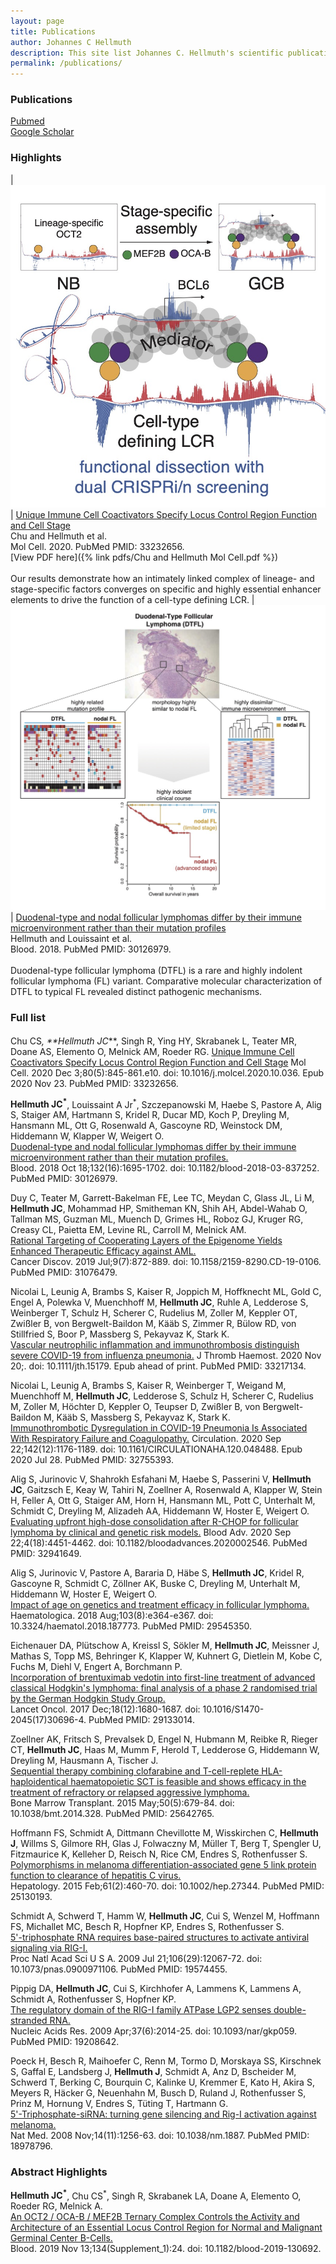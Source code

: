 ```yaml
---
layout: page
title: Publications
author: Johannes C Hellmuth
description: This site list Johannes C. Hellmuth's scientific publications and current preprints.
permalink: /publications/
---
```


### Publications
[Pubmed](https://www.ncbi.nlm.nih.gov/myncbi/1pUmA1takio5y/bibliography/public/)  
[Google Scholar](https://scholar.google.com/citations?hl=de&user=voIBaRUAAAAJ)  

### Highlights

| <img style="width: 600px" src="/images/graphical-abstract-BCL6-LCR.jpeg"> | [Unique Immune Cell Coactivators Specify Locus Control Region Function and Cell Stage](https://www.cell.com/molecular-cell/fulltext/S1097-2765(20)30743-7)<br>Chu and Hellmuth et al.<br>Mol Cell. 2020. PubMed PMID: 33232656.<br>[View PDF here]({% link pdfs/Chu and Hellmuth Mol Cell.pdf %})<br><br>Our results demonstrate how an intimately linked complex of lineage- and stage-specific factors converges on specific and highly essential enhancer elements to drive the function of a cell-type defining LCR.
| <img style="width: 600px" src="/images/graphical-abstract-PIFL.jpeg"> | [Duodenal-type and nodal follicular lymphomas differ by their immune microenvironment rather than their mutation profiles](https://www.ncbi.nlm.nih.gov/pubmed/30126979/)<br>Hellmuth and Louissaint et al.<br>Blood. 2018. PubMed PMID: 30126979.<br><br>Duodenal-type follicular lymphoma (DTFL) is a rare and highly indolent follicular lymphoma (FL) variant. Comparative molecular characterization of DTFL to typical FL revealed distinct pathogenic mechanisms. 

### Full list
Chu CS<sup>*</sup>, **Hellmuth JC<sup>*</sup>**, Singh R, Ying HY, Skrabanek L, Teater MR, Doane AS, Elemento O, Melnick AM, Roeder RG.
[Unique Immune Cell Coactivators Specify Locus Control Region Function and Cell Stage](https://www.cell.com/molecular-cell/fulltext/S1097-2765(20)30743-7)
Mol Cell. 2020 Dec 3;80(5):845-861.e10. doi: 10.1016/j.molcel.2020.10.036. Epub 2020 Nov 23. PubMed PMID: 33232656.

**Hellmuth JC<sup>*</sup>**, Louissaint A Jr<sup>*</sup>, Szczepanowski M, Haebe S, Pastore A, Alig S, Staiger AM, Hartmann S, Kridel R, Ducar MD, Koch P, Dreyling M, Hansmann ML, Ott G, Rosenwald A, Gascoyne RD, Weinstock DM, Hiddemann W, Klapper W, Weigert O.  
[Duodenal-type and nodal follicular lymphomas differ by their immune microenvironment rather than their mutation profiles.](https://www.ncbi.nlm.nih.gov/pubmed/30126979/)  
Blood. 2018 Oct 18;132(16):1695-1702. doi: 10.1182/blood-2018-03-837252. PubMed PMID: 30126979.  

Duy C, Teater M, Garrett-Bakelman FE, Lee TC, Meydan C, Glass JL, Li M, **Hellmuth JC**, Mohammad HP, Smitheman KN, Shih AH, Abdel-Wahab O, Tallman MS, Guzman ML, Muench D, Grimes HL, Roboz GJ, Kruger RG, Creasy CL, Paietta EM, Levine RL, Carroll M, Melnick AM.  
[Rational Targeting of Cooperating Layers of the Epigenome Yields Enhanced Therapeutic Efficacy against AML.](https://www.ncbi.nlm.nih.gov/pubmed/31076479/)  
Cancer Discov. 2019 Jul;9(7):872-889. doi: 10.1158/2159-8290.CD-19-0106. PubMed PMID: 31076479. 

Nicolai L, Leunig A, Brambs S, Kaiser R, Joppich M, Hoffknecht ML, Gold C, Engel A, Polewka V, Muenchhoff M, **Hellmuth JC**, Ruhle A, Ledderose S, Weinberger T, Schulz H, Scherer C, Rudelius M, Zoller M, Keppler OT, Zwißler B, von Bergwelt-Baildon M, Kääb S, Zimmer R, Bülow RD, von Stillfried S, Boor P, Massberg S, Pekayvaz K, Stark K.  
[Vascular neutrophilic inflammation and immunothrombosis distinguish severe COVID-19 from influenza pneumonia.](https://pubmed.ncbi.nlm.nih.gov/33217134/)
J Thromb Haemost. 2020 Nov 20;. doi: 10.1111/jth.15179. Epub ahead of print. PubMed PMID: 33217134.

Nicolai L, Leunig A, Brambs S, Kaiser R, Weinberger T, Weigand M, Muenchhoff M, **Hellmuth JC**, Ledderose S, Schulz H, Scherer C, Rudelius M, Zoller M, Höchter D, Keppler O, Teupser D, Zwißler B, von Bergwelt-Baildon M, Kääb S, Massberg S, Pekayvaz K, Stark K.  
[Immunothrombotic Dysregulation in COVID-19 Pneumonia Is Associated With Respiratory Failure and Coagulopathy.](https://pubmed.ncbi.nlm.nih.gov/32755393/)
Circulation. 2020 Sep 22;142(12):1176-1189. doi: 10.1161/CIRCULATIONAHA.120.048488. Epub 2020 Jul 28. PubMed PMID: 32755393.

Alig S, Jurinovic V, Shahrokh Esfahani M, Haebe S, Passerini V, **Hellmuth JC**, Gaitzsch E, Keay W, Tahiri N, Zoellner A, Rosenwald A, Klapper W, Stein H, Feller A, Ott G, Staiger AM, Horn H, Hansmann ML, Pott C, Unterhalt M, Schmidt C, Dreyling M, Alizadeh AA, Hiddemann W, Hoster E, Weigert O.  
[Evaluating upfront high-dose consolidation after R-CHOP for follicular lymphoma by clinical and genetic risk models.](https://pubmed.ncbi.nlm.nih.gov/32941649/)
Blood Adv. 2020 Sep 22;4(18):4451-4462. doi: 10.1182/bloodadvances.2020002546. PubMed PMID: 32941649.

Alig S, Jurinovic V, Pastore A, Bararia D, Häbe S, **Hellmuth JC**, Kridel R, Gascoyne R, Schmidt C, Zöllner AK, Buske C, Dreyling M, Unterhalt M, Hiddemann W, Hoster E, Weigert O.  
[Impact of age on genetics and treatment efficacy in follicular lymphoma.](https://www.ncbi.nlm.nih.gov/pubmed/29545350/)  
Haematologica. 2018 Aug;103(8):e364-e367. doi: 10.3324/haematol.2018.187773. PubMed PMID: 29545350.

Eichenauer DA, Plütschow A, Kreissl S, Sökler M, **Hellmuth JC**, Meissner J, Mathas S, Topp MS, Behringer K, Klapper W, Kuhnert G, Dietlein M, Kobe C, Fuchs M, Diehl V, Engert A, Borchmann P.  
[Incorporation of brentuximab vedotin into first-line treatment of advanced classical Hodgkin's lymphoma: final analysis of a phase 2 randomised trial by the German Hodgkin Study Group.](https://www.ncbi.nlm.nih.gov/pubmed/29133014/)  
Lancet Oncol. 2017 Dec;18(12):1680-1687. doi: 10.1016/S1470-2045(17)30696-4. PubMed PMID: 29133014.  

Zoellner AK, Fritsch S, Prevalsek D, Engel N, Hubmann M, Reibke R, Rieger CT, **Hellmuth JC**, Haas M, Mumm F, Herold T, Ledderose G, Hiddemann W, Dreyling M, Hausmann A, Tischer J.  
[Sequential therapy combining clofarabine and T-cell-replete HLA-haploidentical haematopoietic SCT is feasible and shows efficacy in the treatment of refractory or relapsed aggressive lymphoma.](https://www.ncbi.nlm.nih.gov/pubmed/25642765/)  
Bone Marrow Transplant. 2015 May;50(5):679-84. doi: 10.1038/bmt.2014.328. PubMed PMID: 25642765.  

Hoffmann FS, Schmidt A, Dittmann Chevillotte M, Wisskirchen C, **Hellmuth J**, Willms S, Gilmore RH, Glas J, Folwaczny M, Müller T, Berg T, Spengler U, Fitzmaurice K, Kelleher D, Reisch N, Rice CM, Endres S, Rothenfusser S.  
[Polymorphisms in melanoma differentiation-associated gene 5 link protein function to clearance of hepatitis C virus.](https://www.ncbi.nlm.nih.gov/pubmed/25130193/)  
Hepatology. 2015 Feb;61(2):460-70. doi: 10.1002/hep.27344. PubMed PMID: 25130193. 

Schmidt A, Schwerd T, Hamm W, **Hellmuth JC**, Cui S, Wenzel M, Hoffmann FS, Michallet MC, Besch R, Hopfner KP, Endres S, Rothenfusser S.  
[5'-triphosphate RNA requires base-paired structures to activate antiviral signaling via RIG-I.](https://www.ncbi.nlm.nih.gov/pubmed/19574455/)  
Proc Natl Acad Sci U S A. 2009 Jul 21;106(29):12067-72. doi: 10.1073/pnas.0900971106. PubMed PMID: 19574455.

Pippig DA, **Hellmuth JC**, Cui S, Kirchhofer A, Lammens K, Lammens A, Schmidt A, Rothenfusser S, Hopfner KP.  
[The regulatory domain of the RIG-I family ATPase LGP2 senses double-stranded RNA.](https://www.ncbi.nlm.nih.gov/pubmed/19208642/)  
Nucleic Acids Res. 2009 Apr;37(6):2014-25. doi: 10.1093/nar/gkp059. PubMed PMID: 19208642. 

Poeck H, Besch R, Maihoefer C, Renn M, Tormo D, Morskaya SS, Kirschnek S, Gaffal E, Landsberg J, **Hellmuth J**, Schmidt A, Anz D, Bscheider M, Schwerd T, Berking C, Bourquin C, Kalinke U, Kremmer E, Kato H, Akira S, Meyers R, Häcker G, Neuenhahn M, Busch D, Ruland J, Rothenfusser S, Prinz M, Hornung V, Endres S, Tüting T, Hartmann G.  
[5'-Triphosphate-siRNA: turning gene silencing and Rig-I activation against melanoma.](https://www.ncbi.nlm.nih.gov/pubmed/18978796/)  
Nat Med. 2008 Nov;14(11):1256-63. doi: 10.1038/nm.1887. PubMed PMID: 18978796.  

### Abstract Highlights
**Hellmuth JC<sup>*</sup>**, Chu CS<sup>*</sup>, Singh R, Skrabanek LA, Doane A, Elemento O, Roeder RG, Melnick A.  
[An OCT2 / OCA-B / MEF2B Ternary Complex Controls the Activity and Architecture of an Essential Locus Control Region for Normal and Malignant Germinal Center B-Cells.](https://doi.org/10.1182/blood-2019-130692)  
Blood. 2019 Nov 13;134(Supplement_1):24. doi: 10.1182/blood-2019-130692.
